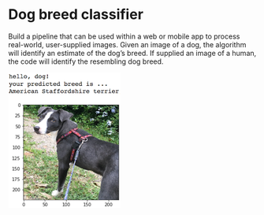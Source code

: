

[image1]: ./images/sample_dog_output.png "Sample Output"

# Dog breed classifier

Build a pipeline that can be used within a web or mobile app to process real-world, user-supplied images.  Given an image of a dog, the algorithm will identify an estimate of the dog’s breed.  If supplied an image of a human, the code will identify the resembling dog breed.  

![Sample Output][image1]
